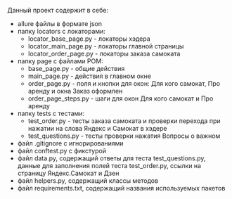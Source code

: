 Данный проект содержит в себе:
- allure файлы в формате json
- папку locators с локаторами:
    - locator_base_page.py - локаторы хэдера
    - locator_main_page.py - локаторы главной страницы
    - locator_order_page.py - локаторы заказа самоката
- папку page с файлами POM:
    - base_page.py - общие действия
    - main_page.py - действия в главном окне
    - order_page.py - поля и кнопки для окон: Для кого самокат, Про аренду и окна Заказ оформлен
    - order_page_steps.py - шаги для окон Для кого самокат и Про аренду
- папку tests с тестами:
    - test_order.py - тесты заказа самоката и проверки перехода при нажатии на слова Яндекс и Самокат в хэдере
    - test_questions.py - тесты проверки нажатия Вопросы о важном
- файл .gitignore с игнорированиями
- файл conftest.py с фикстурой
- файл data.py, содержащий ответы для теста test_questions.py, данные для заполнения полей теста test_order.py, ссылки на страницу Яндекс.Самокат и Дзен
- файл helpers.py, содержащий классы методов
- файл requirements.txt, содержащий названия используемых пакетов